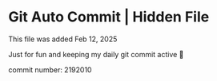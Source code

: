# Git Auto Commit | Hidden File

This file was added Feb 12, 2025

Just for fun and keeping my daily git commit active 🤪

commit number: 2192010
